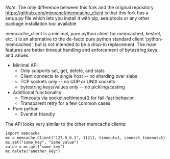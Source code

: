 *Note:* The only difference between this fork and the original repository 
https://github.com/mixpanel/memcache_client is that this fork has a setup.py 
file which lets you install it with pip, setuptools or any other package
installation tool available

memcache_client is a minimal, pure python client for memcached, kestrel, etc.
It is an alternative to the de-facto pure python standard client
'python-memcached', but is not intended to be a drop-in replacement.
The main features are better timeout handling and enforcement of bytestring keys and values.

 * Minimal API
   * Only supports set, get, delete, and stats
   * Client connects to single host -- no sharding over slabs
   * TCP sockets only -- no UDP or UNIX sockets
   * bytestring keys/values only -- no pickling/casting
 * Additional functionality
   * Timeouts via socket.settimeout() for fail-fast behavior
   * Transparent retry for a few common cases
 * Pure python
   * Eventlet friendly

The API looks very similar to the other memcache clients:

    import memcache
    mc = memcache.Client("127.0.0.1", 11211, timeout=1, connect_timeout=5)
    mc.set("some_key", "Some value")
    value = mc.get("some_key")
    mc.delete("another_key")
